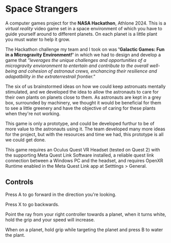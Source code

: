 # Space Strangers

A computer games project for the **NASA Hackathon**, Athlone 2024. This is a _virtual reality_ video game set in a space environment of which you have to guide yourself around to different planets. On each planet is a little plant you must water to help it grow.

The Hackathon challenge my team and I took on was **'Galactic Games: Fun in a Microgravity Environment!'** in which we had to design and develop a game that _"leverages the unique challenges and opportunities of a microgravity envioronment to entertain and contribute to the overall well-being and cohesion of astronaut crews, enchancing their resilience and adapatbility in the extraterrestrail frontier."_

The six of us brainstormed ideas on how we could keep astronuats mentally stimulated, and we developed the idea to allow the astronauts to care for their own plants on planets close to them. As astronauts are kept in a grey box, surrounded by machinery, we thought it would be beneficial for them to see a little greenery and have the objective of caring for these plants when they're not working.

This game is only a prototype, and could be developed furthur to be of more value to the astronauts using it. The team developed many more ideas for the project, but with the resources and time we had, this prototype is all we could get done.

This game requires an Oculus Quest VR Headset (tested on Quest 2) with the supporting Meta Quest Link Software installed, a reliable quest link connection between a Windows PC and the headset, and requires OpenXR Runtime enabled in the Meta Quest Link app at Setttings > General. 

## Controls
Press A to go forward in the direction you're looking.

Press X to go backwards.

Point the ray from your right controller towards a planet, when it turns white, hold the grip and your speed will increase. 

When on a planet, hold grip while targeting the planet and press B to water the plant. 
